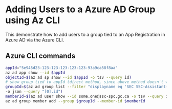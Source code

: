 # Adding Users to a Azure AD Group using Az CLI

This demonstrate how to add users to a group tied to an App Registration in Azure AD via the Azure CLI.

## Azure CLI commands

```bash
appId="5e945d23-123-123-123-123-123-93a9ca58f8aa"
az ad app show --id $appId
objectId=$(az ad sp show --id $appId -o tsv --query id)
# show group tied to appId (direct method, since above method doesn't work)
groupId=$(az ad group list --filter "displayname eq 'SEC SSC-Assistant-Dev Enterprise App Users'" \
-o json --query "[0].id")
memberId=$(az ad user show --id some.one@ssc-spc.gc.ca -o tsv --query id)
az ad group member add --group $groupId --member-id $memberId
```
